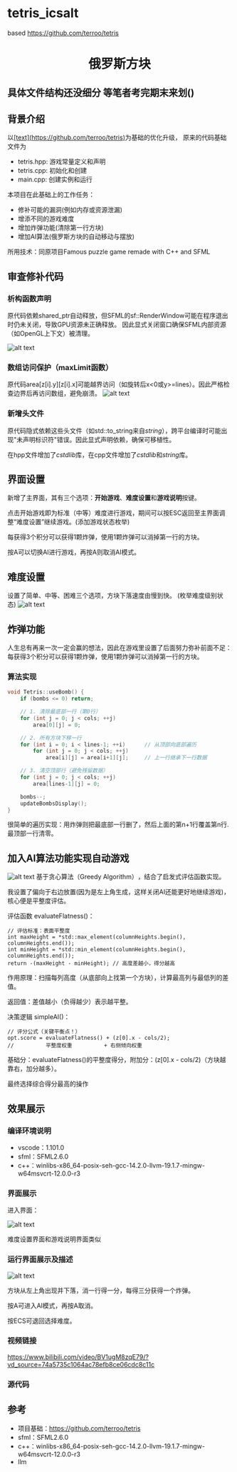 # tetris_icsalt
based https://github.com/terroo/tetris
# <center>俄罗斯方块</center>

## 具体文件结构还没细分 等笔者考完期末来划()

## 背景介绍
以[\[text\](https://github.com/terroo/tetris)](https://github.com/terroo/tetris)为基础的优化升级，
原来的代码基础文件为
- tetris.hpp: 游戏常量定义和声明
- tetris.cpp: 初始化和创建
- main.cpp: 创建实例和运行

本项目在此基础上的工作任务：
- 修补可能的漏洞(例如内存或资源泄漏)
- 增添不同的游戏难度
- 增加炸弹功能(清除第一行方块)
- 增加AI算法(俄罗斯方块的自动移动与摆放)

所用技术：同原项目Famous puzzle game remade with C++ and SFML

## 审查修补代码

### 析构函数声明
原代码依赖shared_ptr自动释放，但SFML的sf::RenderWindow可能在程序退出时仍未关闭，导致GPU资源未正确释放。
因此显式关闭窗口确保SFML内部资源（如OpenGL上下文）被清理。

![alt text](image-8.png)
### 数组访问保护（maxLimit函数）
原代码area[z[i].y][z[i].x]可能越界访问（如旋转后x<0或y>=lines）。因此严格检查边界后再访问数组，避免崩溃。
![alt text](image-9.png)

### 新增头文件
原代码隐式依赖这些头文件（如std::to_string来自*string*），跨平台编译时可能出现"未声明标识符"错误。因此显式声明依赖，确保可移植性。

在hpp文件增加了*cstdlib*库，在cpp文件增加了*cstdlib*和*string*库。

## 界面设置
新增了主界面，其有三个选项：**开始游戏**、**难度设置**和**游戏说明**按键。

点击开始游戏即为标准（中等）难度进行游戏，期间可以按ESC返回至主界面调整“难度设置”继续游戏。(添加游戏状态枚举)

每获得3个积分可以获得1颗炸弹，使用1颗炸弹可以消掉第一行的方块。

按A可以切换AI进行游戏，再按A则取消AI模式。

## 

## 难度设置

设置了简单、中等、困难三个选项，方块下落速度由慢到快。
(枚举难度级别状态)
![alt text](image-6.png)

## 炸弹功能

人生总有再来一次一定会赢的想法，因此在游戏里设置了后面努力弥补前面不足：每获得3个积分可以获得1颗炸弹，使用1颗炸弹可以消掉第一行的方块。

### 算法实现

```c++
void Tetris::useBomb() {
    if (bombs <= 0) return;

    // 1. 清除最底部一行（第0行）
    for (int j = 0; j < cols; ++j) 
        area[0][j] = 0;

    // 2. 所有方块下移一行
    for (int i = 0; i < lines-1; ++i)      // 从顶部向底部遍历
        for (int j = 0; j < cols; ++j)
            area[i][j] = area[i+1][j];     // 上一行继承下一行数据

    // 3. 清空顶部行（避免残留数据）
    for (int j = 0; j < cols; ++j)
        area[lines-1][j] = 0;

    bombs--;
    updateBombsDisplay();
}
```
很简单的遍历实现：用炸弹则把最底部一行删了，然后上面的第n+1行覆盖第n行.最顶部一行清零。

## 加入AI算法功能实现自动游戏

![alt text](image-11.png)
基于贪心算法（Greedy Algorithm）​​，结合了​​启发式评估函数实现。

我设置了偏向于右边放置(因为是左上角生成，这样关闭AI还能更好地继续游戏)，核心便是平整度评估。

评估函数 evaluateFlatness()：
```
// 评估标准：表面平整度
int maxHeight = *std::max_element(columnHeights.begin(), columnHeights.end());
int minHeight = *std::min_element(columnHeights.begin(), columnHeights.end());
return -(maxHeight - minHeight); // 高度差越小，得分越高
```
作用原理​​：扫描每列高度（从底部向上找第一个方块），计算最高列与最低列的差值。

​​返回值​​：差值越小（负得越少）表示越平整。

决策逻辑 simpleAI()：
```
// 评分公式（关键平衡点！）
opt.score = evaluateFlatness() + (z[0].x - cols/2); 
//          平整度权重          + 右侧倾向权重
```
基础分：evaluateFlatness()的平整度得分，附加分：(z[0].x - cols/2)（方块越靠右，加分越多）。

最终选择​​综合得分最高​​的操作

## 效果展示

### 编译环境说明
- vscode：1.101.0
- sfml：SFML2.6.0
- c++：winlibs-x86_64-posix-seh-gcc-14.2.0-llvm-19.1.7-mingw-w64msvcrt-12.0.0-r3

### 界面展示
进入界面：

![alt text](image-1.png)

难度设置界面和游戏说明界面类似

### 运行界面展示及描述
![alt text](image-2.png)

方块从左上角出现并下落，消一行得一分，每得三分获得一个炸弹。

按A可进入AI模式，再按A取消。

按ECS可退回选择难度。

### 视频链接
https://www.bilibili.com/video/BV1ugM8zqE79/?vd_source=74a5735c1064ac78efb8ce06cdc8c11c

### 源代码


## 参考
- 项目基础：https://github.com/terroo/tetris
- sfml：SFML2.6.0
- c++：winlibs-x86_64-posix-seh-gcc-14.2.0-llvm-19.1.7-mingw-w64msvcrt-12.0.0-r3
- llm
